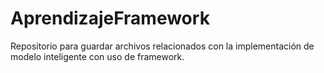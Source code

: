 # AprendizajeFramework
Repositorio para guardar archivos relacionados con la implementación de modelo inteligente con uso de framework.
